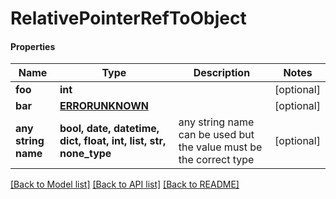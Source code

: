 # RelativePointerRefToObject

#### Properties
Name | Type | Description | Notes
------------ | ------------- | ------------- | -------------
**foo** | **int** |  | [optional] 
**bar** | [**ERRORUNKNOWN**](ERRORUNKNOWN.md) |  | [optional] 
**any string name** | **bool, date, datetime, dict, float, int, list, str, none_type** | any string name can be used but the value must be the correct type | [optional]

[[Back to Model list]](../README.md#documentation-for-models) [[Back to API list]](../README.md#documentation-for-api-endpoints) [[Back to README]](../README.md)

